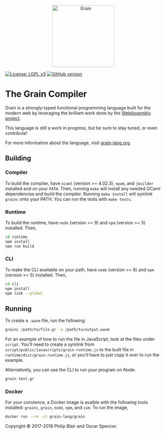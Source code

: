 <div align="center">
    <a href="https://grain-lang.org/">
        <img src="https://raw.githubusercontent.com/grain-lang/grain/master/grain-logo-large.png" alt="Grain" height="200" />
    </a>
</div>

[![License: LGPL v3](https://img.shields.io/badge/License-LGPL%20v3-blue.svg)](https://www.gnu.org/licenses/lgpl-3.0)
[![GitHub version](https://badge.fury.io/gh/grain-lang%2Fgrain.svg)](https://badge.fury.io/gh/grain-lang%2Fgrain)

# The Grain Compiler

Grain is a strongly-typed functional programming language built for the modern web by leveraging the brilliant work done by the [WebAssembly project](http://webassembly.org/).

This language is still a work in progress, but be sure to stay tuned, or even contribute!

For more information about the language, visit [grain-lang.org](https://grain-lang.org/).

## Building

### Compiler

To build the compiler, have `ocaml` (version >= 4.02.3), `opam`, and `jbuilder` installed
and on your `PATH`.
Then, running `make` will install any needed OCaml dependencies and build the
compiler.
Running `make install` will symlink `grainc` onto your PATH.
You can run the tests with `make tests`.

### Runtime

To build the runtime, have `node` (version >= 9) and `npm` (version >= 5) installed. Then,

```sh
cd runtime
npm install
npm run build
```

### CLI

To make the CLI available on your path, have `node` (version >= 9) and `npm` (version >= 5) installed. Then,

```sh
cd cli
npm install
npm link --global
```

## Running

To create a `.wasm` file, run the following:

```sh
grainc /path/to/file.gr -o /path/to/output.wasm
```

For an example of how to run the file in JavaScript, look at the
files under `script`.
You'll need to create a symlink from `script/public/javascripts/grain-runtime.js` to the built file in `runtime/dist/grain-runtime.js`, or you'll have to just copy it over to run the example.

Alternatively, you can use the CLI to run your program on Node:

```sh
grain test.gr
```

### Docker

For your convience, a Docker image is avaible with the following tools installed: `grainc`, `grain`, `node`, `npm`, and `vim`. To run the image,

```sh
docker run --rm -it grain-lang/grain
```


Copyright ©️ 2017-2018 Philip Blair and Oscar Spencer.

[philip]: https://github.com/belph
[oscar]: http://github.com/ospencer
[wasm]: http://webassembly.org/
